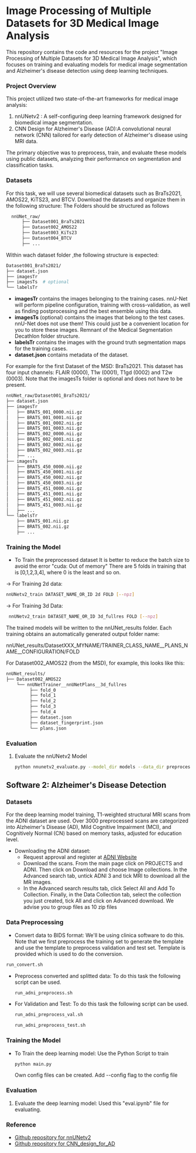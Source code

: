 # Image Processing of Multiple Datasets for 3D Medical Image Analysis

This repository contains the code and resources for the project "Image Processing of Multiple Datasets for 3D Medical Image Analysis", which focuses on training and evaluating models for medical image segmentation and Alzheimer's disease detection using deep learning techniques.

### Project Overview

This project utilized two state-of-the-art frameworks for medical image analysis:
1.  nnUNetv2 : A self-configuring deep learning framework designed for biomedical image segmentation.
2.  CNN Design for Alzheimer's Disease (AD):A convolutional neural network (CNN) tailored for early detection of Alzheimer's disease using MRI data. 

The primary objective was to preprocess, train, and evaluate these models using public datasets, analyzing their performance on segmentation and classification tasks.

### Datasets

For this task, we will use several biomedical datasets such as BraTs2021, AMOS22, KiTS23, and BTCV. Download the datasets and organize them in the following structure:
The Folders should be structured as follows 
  ```bash
    nnUNet_raw/
        ├── Dataset001_BraTs2021
        ├── Dataset002_AMOS22
        ├── Dataset003_KiTs23
        ├── Dataset004_BTCV
        ├── ...
```
Within wach dataset folder ,the following structure is expected:
```bash
Dataset001_BraTs2021/
├── dataset.json
├── imagesTr
├── imagesTs  # optional
└── labelsTr
```
- **imagesTr** contains the images belonging to the training cases. nnU-Net will perform pipeline configuration, training with cross-validation, as well as finding postprocessing and the best ensemble using this data.
- **imagesTs** (optional) contains the images that belong to the test cases. nnU-Net does not use them! This could just be a convenient location for you to store these images. Remnant of the Medical Segmentation Decathlon folder structure.
- **labelsTr** contains the images with the ground truth segmentation maps for the training cases.
- **dataset.json** contains metadata of the dataset.

For example for the first Dataset of the MSD: BraTs2021. This dataset has four input channels: FLAIR (0000), T1w (0001), T1gd (0002) and T2w (0003). Note that the imagesTs folder is optional and does not have to be present.
```bash
nnUNet_raw/Dataset001_BraTs2021/
├── dataset.json
├── imagesTr
│   ├── BRATS_001_0000.nii.gz
│   ├── BRATS_001_0001.nii.gz
│   ├── BRATS_001_0002.nii.gz
│   ├── BRATS_001_0003.nii.gz
│   ├── BRATS_002_0000.nii.gz
│   ├── BRATS_002_0001.nii.gz
│   ├── BRATS_002_0002.nii.gz
│   ├── BRATS_002_0003.nii.gz
│   ├── ...
├── imagesTs
│   ├── BRATS_450_0000.nii.gz
│   ├── BRATS_450_0001.nii.gz
│   ├── BRATS_450_0002.nii.gz
│   ├── BRATS_450_0003.nii.gz
│   ├── BRATS_451_0000.nii.gz
│   ├── BRATS_451_0001.nii.gz
│   ├── BRATS_451_0002.nii.gz
│   ├── BRATS_451_0003.nii.gz
│   ├── ...
└── labelsTr
    ├── BRATS_001.nii.gz
    ├── BRATS_002.nii.gz
    ├── ...

```




### Training the Model

- To Train the preprocessed dataset
It is better to reduce the batch size to avoid the error "cuda: Out of memory"
There are 5 folds in training that is [0,1,2,3,4], where 0 is the least and so on.

-> For Training 2d data:
  ```bash
  nnUNetv2_train DATASET_NAME_OR_ID 2d FOLD [--npz]
  ```
        
-> For Training 3d Data:
  ```bash
   nnUNetv2_train DATASET_NAME_OR_ID 3d_fullres FOLD [--npz]
  ```
The trained models will be written to the nnUNet_results folder. Each training obtains an automatically generated output folder name:

nnUNet_results/DatasetXXX_MYNAME/TRAINER_CLASS_NAME__PLANS_NAME__CONFIGURATION/FOLD

For Dataset002_AMOS22 (from the MSD), for example, this looks like this:
```bash
nnUNet_results/
├── Dataset002_AMOS22
    └── nnUNetTrainer__nnUNetPlans__3d_fullres
         ├── fold_0
         ├── fold_1
         ├── fold_2
         ├── fold_3
         ├── fold_4
         ├── dataset.json
         ├── dataset_fingerprint.json
         └── plans.json
```
### Evaluation

1. Evaluate the nnUNetv2 Model
   ```bash
   python nnunetv2_evaluate.py --model_dir models --data_dir preprocessed_data
   ```
  

## Software 2: Alzheimer's Disease Detection

### Datasets
For the deep learning model training, T1-weighted structural MRI scans from the ADNI dataset are used. Over 3000 preprocessed scans are categorized into Alzheimer's Disease (AD), Mild Cognitive Impairment (MCI), and Cognitively Normal (CN) based on memory tasks, adjusted for education level.

- Downloading the ADNI dataset:
    - Request approval and register at [ADNI Website](https://adni.loni.usc.edu/data-samples/access-data/)
    - Download the scans. From the main page click on PROJECTS and ADNI. Then click on Download and choose Image collections. In the Advanced search tab, untick ADNI 3 and tick MRI to download all the MR images.
    - In the Advanced search results tab, click Select All and Add To Collection. Finally, in the Data Collection tab, select the collection you just created, tick All and click on Advanced download. We advise you to group files as 10 zip files


### Data Preprocessing

- Convert data to BIDS format:
  We'll be using clinica software to do this. Note that we first preprocess the training set to generate the template and use the template to preprocess validation and test set. Template is provided which is used to do the conversion.
```bash
run_convert.sh
```

- Preprocess converted and splitted data:
  To do this task the following script can be used.
  ```bash
  run_adni_preprocess.sh
  ```

- For Validation and Test:
  To do this task the following script can be used.
  ```bash
  run_adni_preprocess_val.sh
  ```
  ```bash
  run_adni_preprocess_test.sh
  ```



### Training the Model

- To Train the deep learning model:
  Use the Python Script to train
  ```bash
  python main.py
  ```
  Own config files can be created. Add --config flag to the config file


### Evaluation


1. Evaluate the deep learning model:
   Used this "eval.ipynb" file for evaluating.


### Reference 

- [Github repository for nnUNetv2](https://github.com/MIC-DKFZ/nnUNet)
- [Github repository for CNN_design_for_AD](https://github.com/NYUMedML/CNN_design_for_AD)


   
